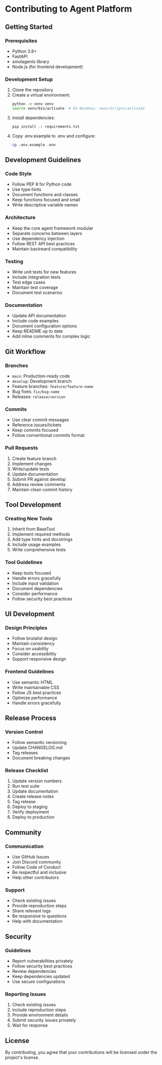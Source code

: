 # Contributing to Agent Platform

## Getting Started

### Prerequisites
- Python 3.8+
- FastAPI
- smolagents library
- Node.js (for frontend development)

### Development Setup
1. Clone the repository
2. Create a virtual environment:
   ```bash
   python -m venv venv
   source venv/bin/activate  # On Windows: venv\Scripts\activate
   ```
3. Install dependencies:
   ```bash
   pip install -r requirements.txt
   ```
4. Copy .env.example to .env and configure:
   ```bash
   cp .env.example .env
   ```

## Development Guidelines

### Code Style
- Follow PEP 8 for Python code
- Use type hints
- Document functions and classes
- Keep functions focused and small
- Write descriptive variable names

### Architecture
- Keep the core agent framework modular
- Separate concerns between layers
- Use dependency injection
- Follow REST API best practices
- Maintain backward compatibility

### Testing
- Write unit tests for new features
- Include integration tests
- Test edge cases
- Maintain test coverage
- Document test scenarios

### Documentation
- Update API documentation
- Include code examples
- Document configuration options
- Keep README up to date
- Add inline comments for complex logic

## Git Workflow

### Branches
- `main`: Production-ready code
- `develop`: Development branch
- Feature branches: `feature/feature-name`
- Bug fixes: `fix/bug-name`
- Releases: `release/version`

### Commits
- Use clear commit messages
- Reference issues/tickets
- Keep commits focused
- Follow conventional commits format

### Pull Requests
1. Create feature branch
2. Implement changes
3. Write/update tests
4. Update documentation
5. Submit PR against develop
6. Address review comments
7. Maintain clean commit history

## Tool Development

### Creating New Tools
1. Inherit from BaseTool
2. Implement required methods
3. Add type hints and docstrings
4. Include usage examples
5. Write comprehensive tests

### Tool Guidelines
- Keep tools focused
- Handle errors gracefully
- Include input validation
- Document dependencies
- Consider performance
- Follow security best practices

## UI Development

### Design Principles
- Follow brutalist design
- Maintain consistency
- Focus on usability
- Consider accessibility
- Support responsive design

### Frontend Guidelines
- Use semantic HTML
- Write maintainable CSS
- Follow JS best practices
- Optimize performance
- Handle errors gracefully

## Release Process

### Version Control
- Follow semantic versioning
- Update CHANGELOG.md
- Tag releases
- Document breaking changes

### Release Checklist
1. Update version numbers
2. Run test suite
3. Update documentation
4. Create release notes
5. Tag release
6. Deploy to staging
7. Verify deployment
8. Deploy to production

## Community

### Communication
- Use GitHub Issues
- Join Discord community
- Follow Code of Conduct
- Be respectful and inclusive
- Help other contributors

### Support
- Check existing issues
- Provide reproduction steps
- Share relevant logs
- Be responsive to questions
- Help with documentation

## Security

### Guidelines
- Report vulnerabilities privately
- Follow security best practices
- Review dependencies
- Keep dependencies updated
- Use secure configurations

### Reporting Issues
1. Check existing issues
2. Include reproduction steps
3. Provide environment details
4. Submit security issues privately
5. Wait for response

## License
By contributing, you agree that your contributions will be licensed under the project's license.
